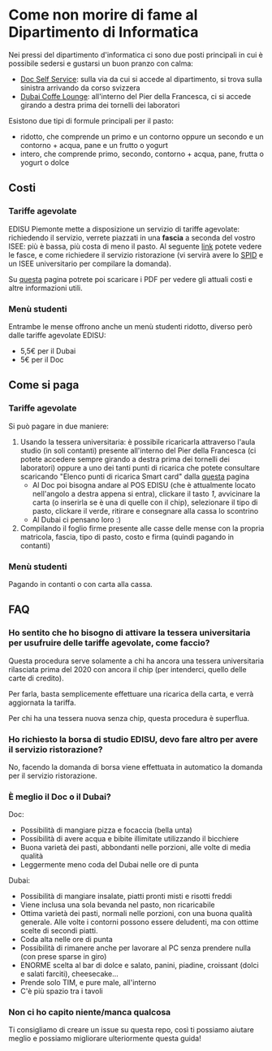# Come non morire di fame al Dipartimento di Informatica

Nei pressi del dipartimento d'informatica ci sono due posti principali in cui è possibile sedersi e gustarsi un buon pranzo con calma:

- [Doc Self Service](https://goo.gl/maps/mTabRSiVfAXWj3726): sulla via da cui si accede al dipartimento, si trova sulla sinistra arrivando da corso svizzera
- [Dubai Coffe Lounge](https://g.page/Dubaicoffeelounge): all'interno del Pier della Francesca, ci si accede girando a destra prima dei tornelli dei laboratori

Esistono due tipi di formule principali per il pasto:

- ridotto, che comprende un primo e un contorno oppure un secondo e un contorno + acqua, pane e un frutto o yogurt
- intero, che comprende primo, secondo, contorno + acqua, pane, frutta o yogurt o dolce

## Costi

### Tariffe agevolate

EDISU Piemonte mette a disposizione un servizio di tariffe agevolate: richiedendo il servizio, verrete piazzati in una **fascia** a seconda del vostro ISEE: più è bassa, più costa di meno il pasto.
Al seguente [link](https://www.edisu.piemonte.it/it/servizi/ristorazione/formule-e-tariffe-di-pasto/richiedere-il-servizio) potete vedere le fasce, e come richiedere il servizio ristorazione (vi servirà avere lo [SPID](https://www.spid.gov.it/) e un ISEE universitario per compilare la domanda).

Su [questa](https://www.edisu.piemonte.it/it/servizi/ristorazione/scarica-i-materiali-che-ti-servono) pagina potrete poi scaricare i PDF per vedere gli attuali costi e altre informazioni utili.

### Menù studenti

Entrambe le mense offrono anche un menù studenti ridotto, diverso però dalle tariffe agevolate EDISU:

- 5,5€ per il Dubai
- 5€ per il Doc

## Come si paga

### Tariffe agevolate

Si può pagare in due maniere:

1. Usando la tessera universitaria: è possibile ricaricarla attraverso l'aula studio (in soli contanti) presente all'interno del Pier della Francesca (ci potete accedere sempre girando a destra prima dei tornelli dei laboratori) oppure a uno dei tanti punti di ricarica che potete consultare scaricando "Elenco punti di ricarica Smart card" dalla [questa](https://www.edisu.piemonte.it/it/servizi/ristorazione/scarica-i-materiali-che-ti-servono) pagina
   - Al Doc poi bisogna andare al POS EDISU (che è attualmente locato nell'angolo a destra appena si entra), clickare il tasto _1_, avvicinare la carta (o inserirla se è una di quelle con il chip), selezionare il tipo di pasto, clickare il verde, ritirare e consegnare alla cassa lo scontrino
   - Al Dubai ci pensano loro :)
2. Compilando il foglio firme presente alle casse delle mense con la propria matricola, fascia, tipo di pasto, costo e firma (quindi pagando in contanti)

### Menù studenti

Pagando in contanti o con carta alla cassa.

## FAQ

### Ho sentito che ho bisogno di attivare la tessera universitaria per usufruire delle tariffe agevolate, come faccio?

Questa procedura serve solamente a chi ha ancora una tessera universitaria rilasciata prima del 2020 con ancora il chip (per intenderci, quello delle carte di credito).

Per farla, basta semplicemente effettuare una ricarica della carta, e verrà aggiornata la tariffa.

Per chi ha una tessera nuova senza chip, questa procedura è superflua.

### Ho richiesto la borsa di studio EDISU, devo fare altro per avere il servizio ristorazione?

No, facendo la domanda di borsa viene effettuata in automatico la domanda per il servizio ristorazione.

### È meglio il Doc o il Dubai?

Doc:

- Possibilità di mangiare pizza e focaccia (bella unta)
- Possibilità di avere acqua e bibite illimitate utilizzando il bicchiere
- Buona varietà dei pasti, abbondanti nelle porzioni, alle volte di media qualità
- Leggermente meno coda del Dubai nelle ore di punta

Dubai:

- Possibilità di mangiare insalate, piatti pronti misti e risotti freddi
- Viene inclusa una sola bevanda nel pasto, non ricaricabile
- Ottima varietà dei pasti, normali nelle porzioni, con una buona qualità generale. Alle volte i contorni possono essere deludenti, ma con ottime scelte di secondi piatti.
- Coda alta nelle ore di punta
- Possibilità di rimanere anche per lavorare al PC senza prendere nulla (con prese sparse in giro)
- ENORME scelta al bar di dolce e salato, panini, piadine, croissant (dolci e salati farciti), cheesecake...
- Prende solo TIM, e pure male, all'interno
- C'è più spazio tra i tavoli

### Non ci ho capito niente/manca qualcosa

Ti consigliamo di creare un issue su questa repo, così ti possiamo aiutare meglio e possiamo migliorare ulteriormente questa guida!
